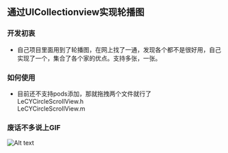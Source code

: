 ## 通过UICollectionview实现轮播图

### 开发初衷
  - 自己项目里面用到了轮播图，在网上找了一通，发现各个都不是很好用，自己实现了一个，集合了各个家的优点。支持多张，一张。

### 如何使用
- 目前还不支持pods添加，那就拖拽两个文件就行了   
LeCYCircleScrollView.h  
LeCYCircleScrollView.m

### 废话不多说上GIF
![Alt text](http://hbimg.b0.upaiyun.com/3752ae0d9a9c97a5015f80fc717e5912b608323d1aab2-69eM2y_fw658)

